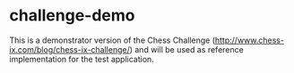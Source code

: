 challenge-demo
==============
This is a demonstrator version of the Chess Challenge (http://www.chess-ix.com/blog/chess-ix-challenge/) 
and will be used as reference implementation for the test application.

